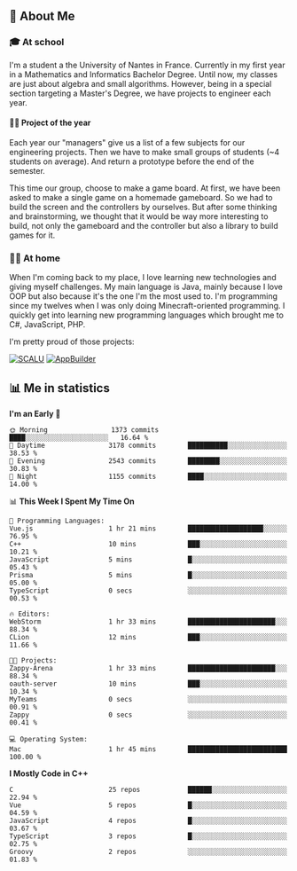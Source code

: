 ## 👀 About Me

### 🎓 At school

I'm a student a the University of Nantes in France. Currently in my first year in a Mathematics and Informatics Bachelor Degree. Until now, my classes are just about algebra and small algorithms. However, being in a special section targeting a Master's Degree, we have projects to engineer each year. 

#### 🔧🔬 Project of the year

Each year our "managers" give us a list of a few subjects for our engineering projects. Then we have to make small groups of students (~4 students on average). And return a prototype before the end of the semester.

This time our group, choose to make a game board. At first, we have been asked to make a single game on a homemade gameboard. So we had to build the screen and the controllers by ourselves. 
But after some thinking and brainstorming, we thought that it would be way more interesting to build, not only the gameboard and the controller but also a library to build games for it.

### 👨‍💻 At home

When I'm coming back to my place, I love learning new technologies and giving myself challenges. My main language is Java, mainly because I love OOP but also because it's the one I'm the most used to. I'm programming since my twelves when I was only doing Minecraft-oriented programming.  I quickly get into learning new programming languages which brought me to C#, JavaScript, PHP. 

I'm pretty proud of those projects:

[![SCALU](https://github-readme-stats.vercel.app/api/pin?username=renardfute&repo=SCALU)](https://github.com/renardfute/scalu)
[![AppBuilder](https://github-readme-stats.vercel.app/api/pin?username=pulsedev2&repo=AppBuilder)](https://github.com/pulsedev2/AppBuilder)

## 📊 Me in statistics
<!--START_SECTION:waka-->
**I'm an Early 🐤** 

```text
🌞 Morning                1373 commits        ████░░░░░░░░░░░░░░░░░░░░░   16.64 % 
🌆 Daytime                3178 commits        ██████████░░░░░░░░░░░░░░░   38.53 % 
🌃 Evening                2543 commits        ████████░░░░░░░░░░░░░░░░░   30.83 % 
🌙 Night                  1155 commits        ████░░░░░░░░░░░░░░░░░░░░░   14.00 % 
```


📊 **This Week I Spent My Time On** 

```text
💬 Programming Languages: 
Vue.js                   1 hr 21 mins        ███████████████████░░░░░░   76.95 % 
C++                      10 mins             ███░░░░░░░░░░░░░░░░░░░░░░   10.21 % 
JavaScript               5 mins              █░░░░░░░░░░░░░░░░░░░░░░░░   05.43 % 
Prisma                   5 mins              █░░░░░░░░░░░░░░░░░░░░░░░░   05.00 % 
TypeScript               0 secs              ░░░░░░░░░░░░░░░░░░░░░░░░░   00.53 % 

🔥 Editors: 
WebStorm                 1 hr 33 mins        ██████████████████████░░░   88.34 % 
CLion                    12 mins             ███░░░░░░░░░░░░░░░░░░░░░░   11.66 % 

🐱‍💻 Projects: 
Zappy-Arena              1 hr 33 mins        ██████████████████████░░░   88.34 % 
oauth-server             10 mins             ███░░░░░░░░░░░░░░░░░░░░░░   10.34 % 
MyTeams                  0 secs              ░░░░░░░░░░░░░░░░░░░░░░░░░   00.91 % 
Zappy                    0 secs              ░░░░░░░░░░░░░░░░░░░░░░░░░   00.41 % 

💻 Operating System: 
Mac                      1 hr 45 mins        █████████████████████████   100.00 % 
```

**I Mostly Code in C++** 

```text
C                        25 repos            ██████░░░░░░░░░░░░░░░░░░░   22.94 % 
Vue                      5 repos             █░░░░░░░░░░░░░░░░░░░░░░░░   04.59 % 
JavaScript               4 repos             █░░░░░░░░░░░░░░░░░░░░░░░░   03.67 % 
TypeScript               3 repos             █░░░░░░░░░░░░░░░░░░░░░░░░   02.75 % 
Groovy                   2 repos             ░░░░░░░░░░░░░░░░░░░░░░░░░   01.83 % 
```




<!--END_SECTION:waka-->
